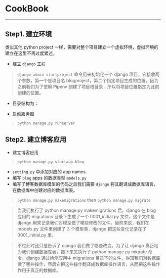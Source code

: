 # CookBook

---
## Step1. 建立环境 
类似其他 python project 一样，需要对整个项目建立一个虚拟环境，虚拟环境的建立在这里不再过度累述。
* 建立 `django` 工程  
> `django-admin startproject` 命令用来初始化一个 django 项目，它接收两个参数，第一个是项目名 blogproject，第二个指定项目生成的位置，因为之前我们为了使用 Pipenv 创建了项目根目录，所以将项目位置指定为此前创建的位置。

* 目录结构为：

[//]: # (TODO: 目录结构)

* 启动服务器
> `python manage.py runserver`

## Step2. 建立博客应用

* 建立博客应用
> `python manage.py startapp blog`
* `setting.py` 中添加对应的 app names.
* 编写 `blog` apps 的数据类型 `models.py`
* 编写了博客数据库模型的代码之后我们需要 `django` 将其翻译成数据库语言，在数据库中创建对应的数据库表。
> `python manage.py makemigrations` then `python manage.py migrate`  

> 当我们执行了 python manage.py makemigrations 后，django 在 blog 应用的 migrations 目录下生成了一个 0001_initial.py 文件，这个文件是 django 用来记录我们对模型做了哪些修改的文件。目前来说，我们在 models.py 文件里创建了 3 个模型类，django 把这些变化记录在了 0001_initial.py 里。 
  
> 不过此时还只是告诉了 django 我们做了哪些改变，为了让 django 真正地为我们创建数据库表，接下来又执行了 python manage.py migrate 命令。django 通过检测应用中 migrations 目录下的文件，得知我们对数据库做了哪些操作，然后它把这些操作翻译成数据库操作语言，从而把这些操作作用于真正的数据库。
